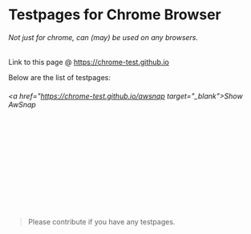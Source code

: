# Testpages for Chrome Browser
###### Not just for chrome, can (may) be used on any browsers.

Link to this page @ https://chrome-test.github.io

Below are the list of testpages:
###### <a href="https://chrome-test.github.io/awsnap target="_blank">Show AwSnap</a>

<br><br><br><br><br><br><br><br><br><br>

>Please contribute if you have any testpages.
